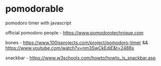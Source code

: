 # pomodorable
 pomodoro timer with javascript

 official pomodoro people - https://www.pomodorotechnique.com

 bones - https://www.100jsprojects.com/project/pomodoro-timer && https://www.youtube.com/watch?v=nm3SwCkEdjE&t=2488s
 
 snackbar - https://www.w3schools.com/howto/howto_js_snackbar.asp